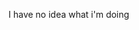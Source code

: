 I have no idea what i'm doing

<!---
fragnemted/fragnemted is a ✨ special ✨ repository because its `README.md` (this file) appears on your GitHub profile.
You can click the Preview link to take a look at your changes.
--->
